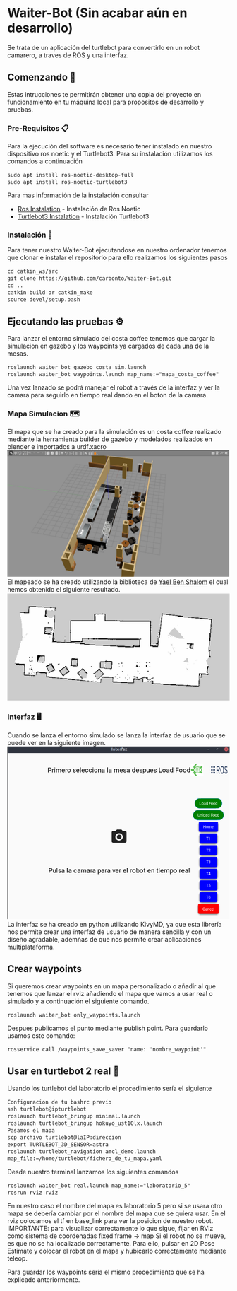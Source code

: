 # Waiter-Bot (Sin acabar aún en desarrollo)
Se trata de un aplicación del turtlebot para convertirlo en un robot camarero, a traves de ROS y una interfaz.
## Comenzando 🚀
Estas intrucciones te permitirán obtener una copia del proyecto en funcionamiento en tu máquina local para propositos de desarrollo y pruebas.
### Pre-Requisitos 📋
Para la ejecución del software es necesario tener instalado en nuestro dispositivo ros noetic y 
el Turtlebot3. Para su instalación utilizamos los comandos a continuación

```
sudo apt install ros-noetic-desktop-full
sudo apt install ros-noetic-turtlebot3
```
Para mas información de la instalación consultar 

* [Ros Instalation](http://wiki.ros.org/noetic/Installation/Ubuntu) - Instalación de Ros Noetic
* [Turtlebot3 Instalation](https://emanual.robotis.com/docs/en/platform/turtlebot3/quick-start/) - Instalación Turtlebot3

### Instalación 🔧
Para tener nuestro Waiter-Bot ejecutandose en nuestro ordenador tenemos que clonar e instalar el repositorio para ello realizamos los siguientes pasos

```
cd catkin_ws/src
git clone https://github.com/carbonto/Waiter-Bot.git
cd ..
catkin build or catkin_make
source devel/setup.bash
```
## Ejecutando las pruebas ⚙️
Para lanzar el entorno simulado del costa coffee tenemos que cargar la simulacion en gazebo y los waypoints ya cargados de cada una de la mesas.

```
roslaunch waiter_bot gazebo_costa_sim.launch
roslaunch waiter_bot waypoints.launch map_name:="mapa_costa_coffee"
```
Una vez lanzado se podrá manejar el robot a través de la interfaz y ver la camara para seguirlo en tiempo real dando en el boton de la camara.
### Mapa Simulacion 🗺️
El mapa que se ha creado para la simulación es un costa coffee realizado mediante la herramienta builder de gazebo y modelados realizados en blender e importados a 
urdf.xacro
![](/waiter_bot/images/costa_gazebo.png)
El mapeado se ha creado utilizando la biblioteca de [Yael Ben Shalom](https://github.com/YaelBenShalom/Turtlebot3-Navigation-with-SLAM#usage-and-configuration-instructions)
el cual hemos obtenido el siguiente resultado.
![](/waiter_bot/images/mapa_costa_coffee.png)
### Interfaz 🖥️
Cuando se lanza el entorno simulado se lanza la interfaz de usuario que se puede ver en la siguiente imagen.
![](/waiter_bot/images/interfaz.png)
La interfaz se ha creado en python utilizando KivyMD, ya que esta librería nos permite crear una interfaz de usuario de manera sencilla y con un diseño agradable, ademñas de que nos permite crear aplicaciones multiplataforma.
## Crear waypoints 
Si queremos crear waypoints en un mapa personalizado o añadir al que tenemos que lanzar el rviz añadiendo el mapa que vamos a usar real o simulado y a continuación el siguiente comando.
```
roslaunch waiter_bot only_waypoints.launch
``` 
Despues publicamos el punto mediante publish point. Para guardarlo usamos este comando:
```
rosservice call /waypoints_save_saver "name: 'nombre_waypoint'"
```

## Usar en turtlebot 2 real 🐢️
Usando los turtlebot del laboratorio el procedimiento sería el siguiente



```
Configuracion de tu bashrc previo
ssh turtlebot@ipturtlebot
roslaunch turtlebot_bringup minimal.launch
roslaunch turtlebot_bringup hokuyo_ust10lx.launch
Pasamos el mapa
scp archivo turtlebot@laIP:direccion 
export TURTLEBOT_3D_SENSOR=astra
roslaunch turtlebot_navigation amcl_demo.launch map_file:=/home/turtlebot/fichero_de_tu_mapa.yaml
```
Desde nuestro terminal lanzamos los siguientes comandos 

```
roslaunch waiter_bot real.launch map_name:="laboratorio_5"
rosrun rviz rviz 
```
En nuestro caso el nombre del mapa es laboratorio 5 pero si se usara otro mapa se debería cambiar por el nombre del mapa que se quiera usar.
En el rviz colocamos el tf en base_link para ver la posicion de nuestro robot. 
IMPORTANTE: para visualizar correctamente lo que sigue, fijar en RViz como sistema de coordenadas fixed frame -> map
Si el robot no se mueve, es que no se ha localizado correctamente. Para ello, pulsar en 2D Pose Estimate y colocar el robot en el mapa y hubicarlo correctamente mediante teleop.

Para guardar los waypoints sería el mismo procedimiento que se ha explicado anteriormente.






